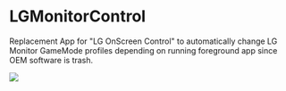 # LGMonitorControl
Replacement App for "LG OnScreen Control" to automatically change LG Monitor GameMode profiles depending on running foreground app since OEM software is trash.

![](https://i.imgur.com/rTkiMCa.png)

